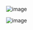 ![image](https://user-images.githubusercontent.com/109182529/197835039-5ad318b7-a96b-47ca-8efc-4ecb583d80ac.png)



![image](https://user-images.githubusercontent.com/109182529/197834769-1dd926d9-1c4a-4d49-b7e6-485dc9390d35.png)
